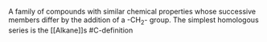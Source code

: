 A family of compounds with similar chemical properties whose successive members differ by the addition of a     -CH<sub>2</sub>- group.
The simplest homologous series is the [[Alkane]]s
#C-definition